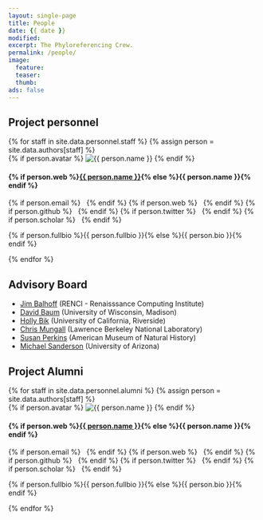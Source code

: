 ```yaml
---
layout: single-page
title: People
date: {{ date }}
modified:
excerpt: The Phyloreferencing Crew.
permalink: /people/
image:
  feature:
  teaser:
  thumb:
ads: false
---
```


## Project personnel

<div class="tiles">
{% for staff in site.data.personnel.staff %}
{% assign person = site.data.authors[staff] %}
  <div class="blog-list-item" itemscope itemtype="http://schema.org/Person">
    {% if person.avatar %}
	<img src="{{ site.url }}/images/{{ person.avatar }}" alt="{{ person.name }}" itemprop="image">
    {% endif %}
	<h4>{% if person.web %}<a href="{{ person.web }}" itemprop="name">{{ person.name }}</a>{% else %}<span itemprop="author">{{ person.name }}</span>{% endif %}</h4>
    <p>
    {% if person.email %}<a href="mailto:{{ person.email | encode_email }}"><i class="fa fa-envelope" aria-hidden="true"></i></a> &nbsp; {% endif %}
    {% if person.web %}<a href="{{ person.web }}" target="_blank"><i class="fa fa-link" aria-hidden="true"></i></a> &nbsp; {% endif %}
    {% if person.github %}<a href="http://github.com/{{ person.github }}" target="_blank"><i class="fa fa-github" aria-hidden="true"></i></a> &nbsp; {% endif %}
    {% if person.twitter %}<a href="http://twitter.com/{{ person.twitter }}" target="_blank"><i class="fa fa-twitter" aria-hidden="true"></i></a> &nbsp; {% endif %}
    {% if person.scholar %}<a href="{{ person.scholar }}" target="_blank"><i class="fa fa-university" aria-hidden="true"></i></a> &nbsp; {% endif %}
    </p>
    <p class="author-bio" itemprop="description">{% if person.fullbio %}{{ person.fullbio }}{% else %}{{ person.bio }}{% endif %}</p>
  </div><!-- .blog-list-item -->
{% endfor %}
</div><!-- /.tiles -->

## Advisory Board

* [Jim Balhoff][JPB] (RENCI - Renaisssance Computing Institute)
* [David Baum][DAB] (University of Wisconsin, Madison)
* [Holly Bik][HMB] (University of California, Riverside)
* [Chris Mungall][CJM] (Lawrence Berkeley National Laboratory)
* [Susan Perkins][SLP] (American Museum of Natural History)
* [Michael Sanderson][MJS] (University of Arizona)

## Project Alumni

<div class="tiles">
{% for staff in site.data.personnel.alumni %}
{% assign person = site.data.authors[staff] %}
  <div class="blog-list-item" itemscope itemtype="http://schema.org/Person">
    {% if person.avatar %}
	<img src="{{ site.url }}/images/{{ person.avatar }}" alt="{{ person.name }}" itemprop="image">
    {% endif %}
	<h4>{% if person.web %}<a href="{{ person.web }}" itemprop="name">{{ person.name }}</a>{% else %}<span itemprop="author">{{ person.name }}</span>{% endif %}</h4>
    <p>
    {% if person.email %}<a href="mailto:{{ person.email | encode_email }}"><i class="fa fa-envelope" aria-hidden="true"></i></a> &nbsp; {% endif %}
    {% if person.web %}<a href="{{ person.web }}" target="_blank"><i class="fa fa-link" aria-hidden="true"></i></a> &nbsp; {% endif %}
    {% if person.github %}<a href="http://github.com/{{ person.github }}" target="_blank"><i class="fa fa-github" aria-hidden="true"></i></a> &nbsp; {% endif %}
    {% if person.twitter %}<a href="http://twitter.com/{{ person.twitter }}" target="_blank"><i class="fa fa-twitter" aria-hidden="true"></i></a> &nbsp; {% endif %}
    {% if person.scholar %}<a href="{{ person.scholar }}" target="_blank"><i class="fa fa-university" aria-hidden="true"></i></a> &nbsp; {% endif %}
    </p>
    <p class="author-bio" itemprop="description">{% if person.fullbio %}{{ person.fullbio }}{% else %}{{ person.bio }}{% endif %}</p>
  </div><!-- .blog-list-item -->
{% endfor %}
</div><!-- /.tiles -->

[JPB]: https://orcid.org/0000-0002-8688-6599
[DAB]: http://botany.wisc.edu/baumlab/people/david-baum/
[HMB]: http://www.hollybik.com/about/
[CJM]: http://biosciences.lbl.gov/profiles/chris-mungall-2/
[MJS]: http://eeb.arizona.edu/people/dr-michael-sanderson
[SLP]: http://www.amnh.org/our-research/staff-directory/susan-perkins/
